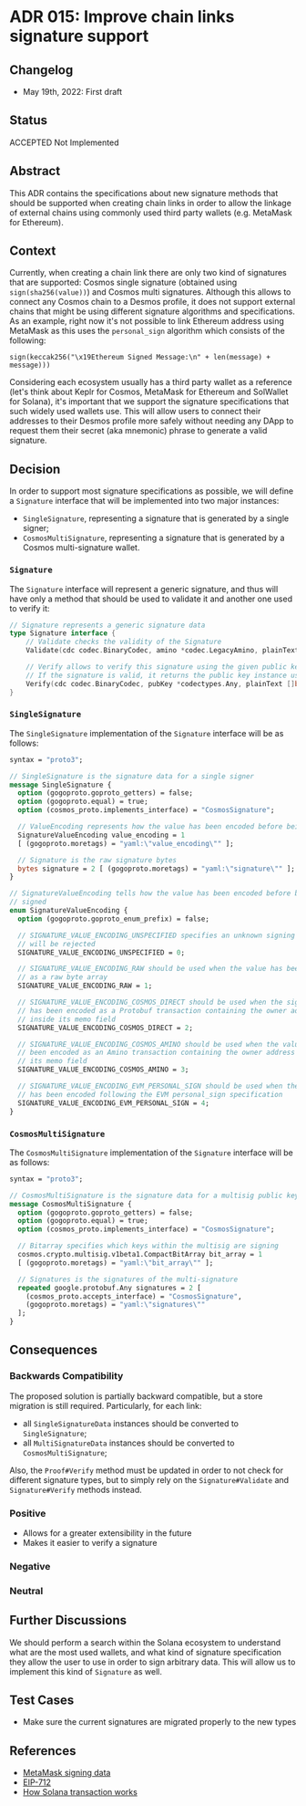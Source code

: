 # ADR 015: Improve chain links signature support

## Changelog

- May 19th, 2022: First draft

## Status

ACCEPTED Not Implemented

## Abstract

This ADR contains the specifications about new signature methods that should be supported when creating chain links in order to allow the linkage of external chains using commonly used third party wallets (e.g. MetaMask for Ethereum).    


## Context

Currently, when creating a chain link there are only two kind of signatures that are supported: Cosmos single signature (obtained using `sign(sha256(value))`) and Cosmos multi signatures. Although this allows to connect any Cosmos chain to a Desmos profile, it does not support external chains that might be using different signature algorithms and specifications. As an example, right now it's not possible to link Ethereum address using MetaMask as this uses the `personal_sign` algorithm which consists of the following: 

```
sign(keccak256("\x19Ethereum Signed Message:\n" + len(message) + message)))
```

Considering each ecosystem usually has a third party wallet as a reference (let's think about Keplr for Cosmos, MetaMask for Ethereum and SolWallet for Solana), it's important that we support the signature specifications that such widely used wallets use. This will allow users to connect their addresses to their Desmos profile more safely without needing any DApp to request them their secret (aka mnemonic) phrase to generate a valid signature.       

## Decision

In order to support most signature specifications as possible, we will define a `Signature` interface that will be implemented into two major instances: 

- `SingleSignature`, representing a signature that is generated by a single signer;
- `CosmosMultiSignature`, representing a signature that is generated by a Cosmos multi-signature wallet.

### `Signature`

The `Signature` interface will represent a generic signature, and thus will have only a method that should be used to validate it and another one used to verify it: 

```go
// Signature represents a generic signature data
type Signature interface {
    // Validate checks the validity of the Signature
    Validate(cdc codec.BinaryCodec, amino *codec.LegacyAmino, plainText []byte, owner string) error

    // Verify allows to verify this signature using the given public key against the given plain text.
    // If the signature is valid, it returns the public key instance used to verify it
    Verify(cdc codec.BinaryCodec, pubKey *codectypes.Any, plainText []byte) (cryptotypes.PubKey, error)
}

```

### `SingleSignature`

The `SingleSignature` implementation of the `Signature` interface will be as follows: 

```protobuf
syntax = "proto3";

// SingleSignature is the signature data for a single signer
message SingleSignature {
  option (gogoproto.goproto_getters) = false;
  option (gogoproto.equal) = true;
  option (cosmos_proto.implements_interface) = "CosmosSignature";

  // ValueEncoding represents how the value has been encoded before being signed
  SignatureValueEncoding value_encoding = 1
  [ (gogoproto.moretags) = "yaml:\"value_encoding\"" ];

  // Signature is the raw signature bytes
  bytes signature = 2 [ (gogoproto.moretags) = "yaml:\"signature\"" ];
}

// SignatureValueEncoding tells how the value has been encoded before being
// signed
enum SignatureValueEncoding {
  option (gogoproto.goproto_enum_prefix) = false;

  // SIGNATURE_VALUE_ENCODING_UNSPECIFIED specifies an unknown signing mode and
  // will be rejected
  SIGNATURE_VALUE_ENCODING_UNSPECIFIED = 0;

  // SIGNATURE_VALUE_ENCODING_RAW should be used when the value has been signed
  // as a raw byte array
  SIGNATURE_VALUE_ENCODING_RAW = 1;

  // SIGNATURE_VALUE_ENCODING_COSMOS_DIRECT should be used when the signed value
  // has been encoded as a Protobuf transaction containing the owner address
  // inside its memo field
  SIGNATURE_VALUE_ENCODING_COSMOS_DIRECT = 2;

  // SIGNATURE_VALUE_ENCODING_COSMOS_AMINO should be used when the value has
  // been encoded as an Amino transaction containing the owner address inside
  // its memo field
  SIGNATURE_VALUE_ENCODING_COSMOS_AMINO = 3;

  // SIGNATURE_VALUE_ENCODING_EVM_PERSONAL_SIGN should be used when the value
  // has been encoded following the EVM personal_sign specification
  SIGNATURE_VALUE_ENCODING_EVM_PERSONAL_SIGN = 4;
}
```

### `CosmosMultiSignature`

The `CosmosMultiSignature` implementation of the `Signature` interface will be as follows:

```protobuf
syntax = "proto3";

// CosmosMultiSignature is the signature data for a multisig public key
message CosmosMultiSignature {
  option (gogoproto.goproto_getters) = false;
  option (gogoproto.equal) = true;
  option (cosmos_proto.implements_interface) = "CosmosSignature";

  // Bitarray specifies which keys within the multisig are signing
  cosmos.crypto.multisig.v1beta1.CompactBitArray bit_array = 1
  [ (gogoproto.moretags) = "yaml:\"bit_array\"" ];

  // Signatures is the signatures of the multi-signature
  repeated google.protobuf.Any signatures = 2 [
    (cosmos_proto.accepts_interface) = "CosmosSignature",
    (gogoproto.moretags) = "yaml:\"signatures\""
  ];
}
```

## Consequences

### Backwards Compatibility

The proposed solution is partially backward compatible, but a store migration is still required. Particularly, for each link:
- all `SingleSignatureData` instances should be converted to `SingleSignature`; 
- all `MultiSignatureData` instances should be converted to `CosmosMultiSignature`;

Also, the `Proof#Verify` method must be updated in order to not check for different signature types, but to simply rely on the `Signature#Validate` and `Signature#Verify` methods instead.

### Positive

- Allows for a greater extensibility in the future 
- Makes it easier to verify a signature

### Negative

### Neutral

## Further Discussions

We should perform a search within the Solana ecosystem to understand what are the most used wallets, and what kind of signature specification they allow the user to use in order to sign arbitrary data. This will allow us to implement this kind of `Signature` as well. 

## Test Cases

- Make sure the current signatures are migrated properly to the new types

## References

- [MetaMask signing data](https://docs.metamask.io/guide/signing-data.html)
- [EIP-712](https://eips.ethereum.org/EIPS/eip-712)
- [How Solana transaction works](https://medium.com/@asmiller1989/solana-transactions-in-depth-1f7f7fe06ac2)